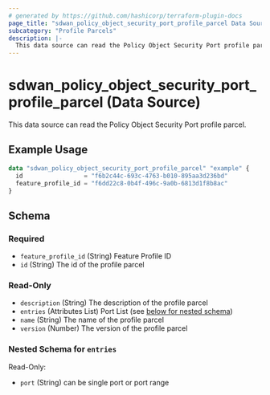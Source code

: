 ```yaml
---
# generated by https://github.com/hashicorp/terraform-plugin-docs
page_title: "sdwan_policy_object_security_port_profile_parcel Data Source - terraform-provider-sdwan"
subcategory: "Profile Parcels"
description: |-
  This data source can read the Policy Object Security Port profile parcel.
---
```


# sdwan_policy_object_security_port_profile_parcel (Data Source)

This data source can read the Policy Object Security Port profile parcel.

## Example Usage

```terraform
data "sdwan_policy_object_security_port_profile_parcel" "example" {
  id                 = "f6b2c44c-693c-4763-b010-895aa3d236bd"
  feature_profile_id = "f6dd22c8-0b4f-496c-9a0b-6813d1f8b8ac"
}
```

<!-- schema generated by tfplugindocs -->
## Schema

### Required

- `feature_profile_id` (String) Feature Profile ID
- `id` (String) The id of the profile parcel

### Read-Only

- `description` (String) The description of the profile parcel
- `entries` (Attributes List) Port List (see [below for nested schema](#nestedatt--entries))
- `name` (String) The name of the profile parcel
- `version` (Number) The version of the profile parcel

<a id="nestedatt--entries"></a>
### Nested Schema for `entries`

Read-Only:

- `port` (String) can be single port or port range
